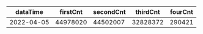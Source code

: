|dataTime|firstCnt|secondCnt|thirdCnt|fourCnt|
|-|-|-|-|-|
|2022-04-05|44978020|44502007|32828372|290421|